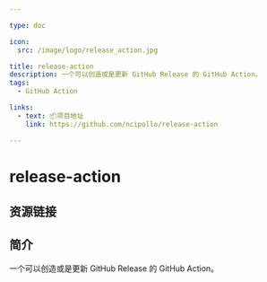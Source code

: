 ```yaml
---

type: doc

icon:
  src: /image/logo/release_action.jpg

title: release-action
description: 一个可以创造或是更新 GitHub Release 的 GitHub Action。
tags:
  - GitHub Action

links:
  - text: 📦项目地址
    link: https://github.com/ncipollo/release-action

---
```


<ShowLogo />

# release-action

<ShowTags />

<ShowBreadcrumb />

## 资源链接

<ShowLinks />

## 简介

一个可以创造或是更新 GitHub Release 的 GitHub Action。
